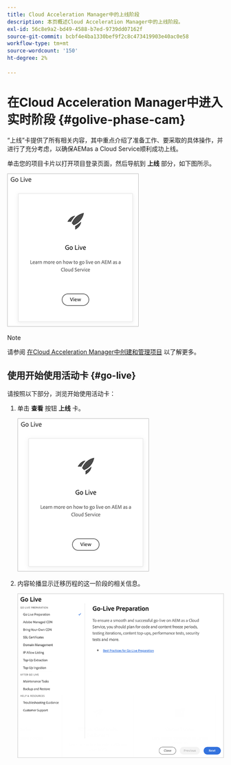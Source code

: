 ```yaml
---
title: Cloud Acceleration Manager中的上线阶段
description: 本页概述Cloud Acceleration Manager中的上线阶段。
exl-id: 56c8e9a2-bd49-4588-b7ed-9739dd07162f
source-git-commit: bcbf4e4ba1330bef9f2c8c473419903e40ac0e58
workflow-type: tm+mt
source-wordcount: '150'
ht-degree: 2%

---
```


# 在Cloud Acceleration Manager中进入实时阶段 {#golive-phase-cam}

“上线”卡提供了所有相关内容，其中重点介绍了准备工作、要采取的具体操作，并进行了充分考虑，以确保AEMas a Cloud Service顺利成功上线。

单击您的项目卡片以打开项目登录页面，然后导航到 **上线** 部分，如下图所示。

![图像](/help/journey-migration/cloud-acceleration-manager/assets/golive-1.png)

>[!NOTE]
>请参阅 [在Cloud Acceleration Manager中创建和管理项目](https://experienceleague.adobe.com/docs/experience-manager-cloud-service/moving/cloud-acceleration-manager/using-cam/getting-started-cam.html?lang=en#create-project) 以了解更多。


## 使用开始使用活动卡 {#go-live}

请按照以下部分，浏览开始使用活动卡：

1. 单击 **查看** 按钮 **上线** 卡。

   ![图像](/help/journey-migration/cloud-acceleration-manager/assets/golive-1.png)

1. 内容轮播显示迁移历程的这一阶段的相关信息。

   ![图像](/help/journey-migration/cloud-acceleration-manager/assets/golive-2.png)
